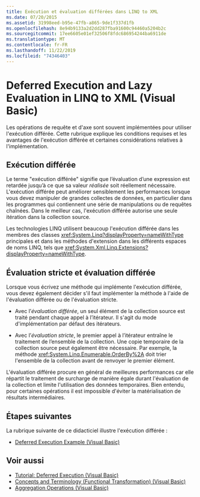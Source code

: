 ```yaml
---
title: Exécution et évaluation différées dans LINQ to XML
ms.date: 07/20/2015
ms.assetid: 31998eed-b95e-47fb-a865-9de1f337d1fb
ms.openlocfilehash: 8e94b9133a2d2dd287fba91600c94460a5204b2c
ms.sourcegitcommit: 17ee6605e01ef32506f8fdc686954244ba6911de
ms.translationtype: MT
ms.contentlocale: fr-FR
ms.lasthandoff: 11/22/2019
ms.locfileid: "74346403"
---
```

# <a name="deferred-execution-and-lazy-evaluation-in-linq-to-xml-visual-basic"></a>Deferred Execution and Lazy Evaluation in LINQ to XML (Visual Basic)
Les opérations de requête et d'axe sont souvent implémentées pour utiliser l'exécution différée. Cette rubrique explique les conditions requises et les avantages de l'exécution différée et certaines considérations relatives à l'implémentation.  
  
## <a name="deferred-execution"></a>Exécution différée  
 Le terme "exécution différée" signifie que l’évaluation d’une expression est retardée jusqu’à ce que sa valeur *réalisée* soit réellement nécessaire. L'exécution différée peut améliorer sensiblement les performances lorsque vous devez manipuler de grandes collectes de données, en particulier dans les programmes qui contiennent une série de manipulations ou de requêtes chaînées. Dans le meilleur cas, l'exécution différée autorise une seule itération dans la collection source.  
  
 Les technologies LINQ utilisent beaucoup l'exécution différée dans les membres des classes <xref:System.Linq?displayProperty=nameWithType> principales et dans les méthodes d'extension dans les différents espaces de noms LINQ, tels que <xref:System.Xml.Linq.Extensions?displayProperty=nameWithType>.  
  
## <a name="eager-vs-lazy-evaluation"></a>Évaluation stricte et évaluation différée  
 Lorsque vous écrivez une méthode qui implémente l'exécution différée, vous devez également décider s'il faut implémenter la méthode à l'aide de l'évaluation différée ou de l'évaluation stricte.  
  
- Avec l’*évaluation différée*, un seul élément de la collection source est traité pendant chaque appel à l’itérateur. Il s'agit du mode d'implémentation par défaut des itérateurs.  
  
- Avec l’*évaluation stricte*, le premier appel à l’itérateur entraîne le traitement de l’ensemble de la collection. Une copie temporaire de la collection source peut également être nécessaire. Par exemple, la méthode <xref:System.Linq.Enumerable.OrderBy%2A> doit trier l'ensemble de la collection avant de renvoyer le premier élément.  
  
 L'évaluation différée procure en général de meilleures performances car elle répartit le traitement de surcharge de manière égale durant l'évaluation de la collection et limite l'utilisation des données temporaires. Bien entendu, pour certaines opérations il est impossible d'éviter la matérialisation de résultats intermédiaires.  
  
## <a name="next-steps"></a>Étapes suivantes  
 La rubrique suivante de ce didacticiel illustre l'exécution différée :  
  
- [Deferred Execution Example (Visual Basic)](../../../../visual-basic/programming-guide/concepts/linq/deferred-execution-example.md)  
  
## <a name="see-also"></a>Voir aussi

- [Tutorial: Deferred Execution (Visual Basic)](../../../../visual-basic/programming-guide/concepts/linq/tutorial-deferred-execution.md)
- [Concepts and Terminology (Functional Transformation) (Visual Basic)](../../../../visual-basic/programming-guide/concepts/linq/concepts-and-terminology-functional-transformation.md)
- [Aggregation Operations (Visual Basic)](../../../../visual-basic/programming-guide/concepts/linq/aggregation-operations.md)
